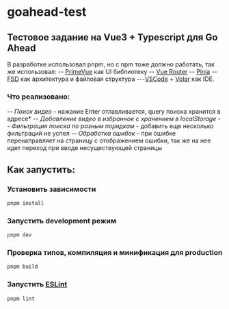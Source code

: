 # goahead-test

## Тестовое задание на Vue3 + Typescript для Go Ahead

В разработке использовал pnpm, но с npm тоже должно работать, так же использовал:
-- [PrimeVue](https://primevue.org/) как UI библиотеку
-- [Vue Router](https://router.vuejs.org/)
-- [Pinia](https://pinia.vuejs.org/)
-- [FSD](https://feature-sliced.github.io/documentation/ru/) как архитектура и файловая структура
---[VSCode](https://code.visualstudio.com/) + [Volar](https://marketplace.visualstudio.com/items?itemName=Vue.volar) как IDE.


### Что реализовано:

-- *Поиск видео* - нажание Enter отлавливается, query поиска хранится в адресе*
-- *Добавление видео в избранное с хранением в localStorage*
-- *Фильтрация поиска по разным порядкам* - добавить еще несколько фильтраций не успел
-- *Обработка ошибок* - при ошибке перенаправляет на страницу с отображением ошибки, так же на нее идет переход при вводе несуществующей страницы


## Как запустить:
### Установить зависимости

```sh
pnpm install
```

### Запустить development режим

```sh
pnpm dev
```

### Проверка типов, компиляция и минификация для production

```sh
pnpm build
```

### Запустить [ESLint](https://eslint.org/)

```sh
pnpm lint
```
